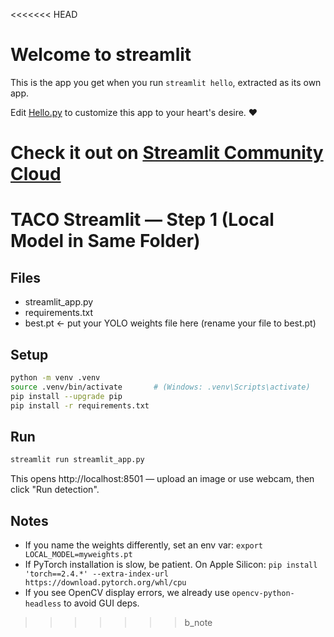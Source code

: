 <<<<<<< HEAD
# Welcome to streamlit

This is the app you get when you run `streamlit hello`, extracted as its own app.

Edit [Hello.py](./Hello.py) to customize this app to your heart's desire. ❤️

Check it out on [Streamlit Community Cloud](https://st-hello-app.streamlit.app/)
=======
# TACO Streamlit — Step 1 (Local Model in Same Folder)

## Files
- streamlit_app.py
- requirements.txt
- best.pt  ← put your YOLO weights file here (rename your file to best.pt)

## Setup
```bash
python -m venv .venv
source .venv/bin/activate       # (Windows: .venv\Scripts\activate)
pip install --upgrade pip
pip install -r requirements.txt
```

## Run
```bash
streamlit run streamlit_app.py
```

This opens http://localhost:8501 — upload an image or use webcam, then click "Run detection".

## Notes
- If you name the weights differently, set an env var: `export LOCAL_MODEL=myweights.pt`
- If PyTorch installation is slow, be patient. On Apple Silicon: `pip install 'torch==2.4.*' --extra-index-url https://download.pytorch.org/whl/cpu`
- If you see OpenCV display errors, we already use `opencv-python-headless` to avoid GUI deps.
>>>>>>> b_note
